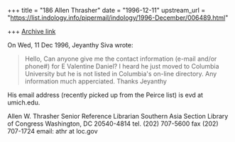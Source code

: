 +++
title = "186 Allen Thrasher"
date = "1996-12-11"
upstream_url = "https://list.indology.info/pipermail/indology/1996-December/006489.html"

+++
[Archive link](https://list.indology.info/pipermail/indology/1996-December/006489.html)

On Wed, 11 Dec 1996, Jeyanthy Siva wrote:

> Hello,
> Can anyone give me the contact information (e-mail and/or phone#) for E
> Valentine Daniel? I heard he just moved to Columbia University but he is
> not listed in Columbia's on-line directory.
> Any information much apperciated. Thanks
> Jeyanthy


His email address (recently picked up from the Peirce list) is
evd at umich.edu.


Allen W. Thrasher
Senior Reference Librarian
Southern Asia Section
Library of Congress
Washington, DC 20540-4814
tel. (202) 707-5600
fax  (202) 707-1724
email: athr at loc.gov






